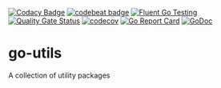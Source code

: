 [![Codacy Badge](https://app.codacy.com/project/badge/Grade/b565cc9d285a4e53a08835d535b77213)](https://www.codacy.com/gh/ppapapetrou76/go-utils/dashboard?utm_source=github.com&amp;utm_medium=referral&amp;utm_content=ppapapetrou76/go-utils&amp;utm_campaign=Badge_Grade)
[![codebeat badge](https://codebeat.co/badges/02e6fcd3-fa23-4990-91b3-ddb125b204f6)](https://codebeat.co/projects/github-com-ppapapetrou76-go-utils-main)
[![Fluent Go Testing](https://circleci.com/gh/circleci/circleci-docs.svg?style=shield)](https://app.circleci.com/pipelines/github/ppapapetrou76/go-utils?branch=main)
[![Quality Gate Status](https://sonarcloud.io/api/project_badges/measure?project=ppapapetrou76_go-utils&metric=alert_status)](https://sonarcloud.io/summary/new_code?id=ppapapetrou76_go-utils)
[![codecov](https://codecov.io/gh/ppapapetrou76/go-utils/branch/main/graph/badge.svg?token=SPEfz4z0B9)](https://codecov.io/gh/ppapapetrou76/go-utils)
[![Go Report Card](https://goreportcard.com/badge/github.com/ppapapetrou76/go-utils)](https://goreportcard.com/report/github.com/ppapapetrou76/go-utils)
[![GoDoc](https://godoc.org/github.com/ppapapetrou76/go-utils?status.svg)](https://pkg.go.dev/github.com/ppapapetrou76/go-utils)

# go-utils
A collection of utility packages 

